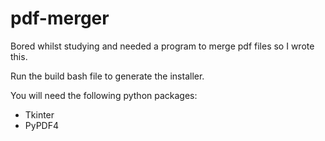 # pdf-merger

Bored whilst studying and needed a program to merge pdf files so I wrote this. 

Run the build bash file to generate the installer. 

You will need the following python packages:
- Tkinter
- PyPDF4
